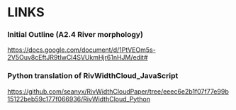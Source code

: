 # LINKS

### Initial Outline (A2.4 River morphology)
https://docs.google.com/document/d/1PtVEOm5s-2V5Ouv8cEftJR9tIwCI4SVUkmHjr61nHJM/edit#


### Python translation of RivWidthCloud_JavaScript
https://github.com/seanyx/RivWidthCloudPaper/tree/eeec6e2b1f07f77e99b15122beb59c177f066936/RivWidthCloud_Python

